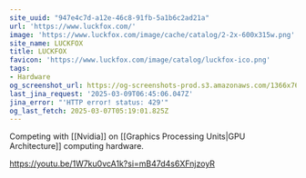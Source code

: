 ```yaml
---
site_uuid: "947e4c7d-a12e-46c8-91fb-5a1b6c2ad21a"
url: 'https://www.luckfox.com/'
image: 'https://www.luckfox.com/image/cache/catalog/2-2x-600x315w.png'
site_name: LUCKFOX
title: LUCKFOX
favicon: 'https://www.luckfox.com/image/catalog/luckfox-ico.png'
tags:
- Hardware
og_screenshot_url: https://og-screenshots-prod.s3.amazonaws.com/1366x768/80/false/7a4a1bdfcd877d9213df194ae078c1aa19b9ffb4c16defca20090d84d9bcd146.jpeg
last_jina_request: '2025-03-09T06:45:06.047Z'
jina_error: "'HTTP error! status: 429'"
og_last_fetch: 2025-03-07T05:19:01.825Z
---
```

Competing with [[Nvidia]] on [[Graphics Processing Units|GPU Architecture]] computing hardware. 

https://youtu.be/1W7ku0vcA1k?si=mB47d4s6XFnjzoyR
